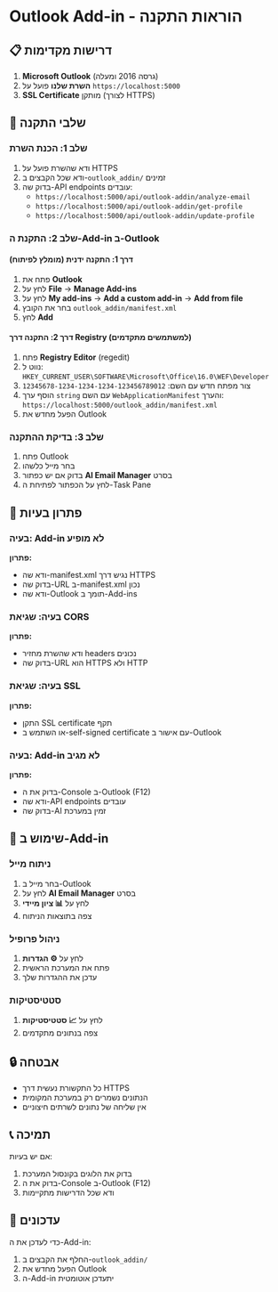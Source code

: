 # Outlook Add-in - הוראות התקנה

## 📋 דרישות מקדימות

1. **Microsoft Outlook** (גרסה 2016 ומעלה)
2. **השרת שלנו** פועל על `https://localhost:5000`
3. **SSL Certificate** מותקן (לצורך HTTPS)

## 🚀 שלבי התקנה

### שלב 1: הכנת השרת
1. ודא שהשרת פועל על HTTPS
2. ודא שכל הקבצים ב-`outlook_addin/` זמינים
3. בדוק שה-API endpoints עובדים:
   - `https://localhost:5000/api/outlook-addin/analyze-email`
   - `https://localhost:5000/api/outlook-addin/get-profile`
   - `https://localhost:5000/api/outlook-addin/update-profile`

### שלב 2: התקנת ה-Add-in ב-Outlook

#### דרך 1: התקנה ידנית (מומלץ לפיתוח)
1. פתח את **Outlook**
2. לחץ על **File** → **Manage Add-ins**
3. לחץ על **My add-ins** → **Add a custom add-in** → **Add from file**
4. בחר את הקובץ `outlook_addin/manifest.xml`
5. לחץ **Add**

#### דרך 2: התקנה דרך Registry (למשתמשים מתקדמים)
1. פתח **Registry Editor** (regedit)
2. נווט ל: `HKEY_CURRENT_USER\SOFTWARE\Microsoft\Office\16.0\WEF\Developer`
3. צור מפתח חדש עם השם: `12345678-1234-1234-1234-123456789012`
4. הוסף ערך `string` עם השם `WebApplicationManifest` והערך: `https://localhost:5000/outlook_addin/manifest.xml`
5. הפעל מחדש את Outlook

### שלב 3: בדיקת ההתקנה
1. פתח Outlook
2. בחר מייל כלשהו
3. בדוק אם יש כפתור **AI Email Manager** בסרט
4. לחץ על הכפתור לפתיחת ה-Task Pane

## 🔧 פתרון בעיות

### בעיה: Add-in לא מופיע
**פתרון:**
- ודא שה-manifest.xml נגיש דרך HTTPS
- בדוק שה-URL ב-manifest.xml נכון
- ודא שה-Outlook תומך ב-Add-ins

### בעיה: שגיאת CORS
**פתרון:**
- ודא שהשרת מחזיר headers נכונים
- בדוק שה-URL הוא HTTPS ולא HTTP

### בעיה: שגיאת SSL
**פתרון:**
- התקן SSL certificate תקף
- או השתמש ב-self-signed certificate עם אישור ב-Outlook

### בעיה: Add-in לא מגיב
**פתרון:**
- בדוק את ה-Console ב-Outlook (F12)
- ודא שה-API endpoints עובדים
- בדוק שה-AI זמין במערכת

## 📱 שימוש ב-Add-in

### ניתוח מייל
1. בחר מייל ב-Outlook
2. לחץ על **AI Email Manager** בסרט
3. לחץ על **📊 ציון מיידי**
4. צפה בתוצאות הניתוח

### ניהול פרופיל
1. לחץ על **⚙️ הגדרות**
2. פתח את המערכת הראשית
3. עדכן את ההגדרות שלך

### סטטיסטיקות
1. לחץ על **📈 סטטיסטיקות**
2. צפה בנתונים מתקדמים

## 🔒 אבטחה

- כל התקשורת נעשית דרך HTTPS
- הנתונים נשמרים רק במערכת המקומית
- אין שליחה של נתונים לשרתים חיצוניים

## 📞 תמיכה

אם יש בעיות:
1. בדוק את הלוגים בקונסול המערכת
2. בדוק את ה-Console ב-Outlook (F12)
3. ודא שכל הדרישות מתקיימות

## 🔄 עדכונים

כדי לעדכן את ה-Add-in:
1. החלף את הקבצים ב-`outlook_addin/`
2. הפעל מחדש את Outlook
3. ה-Add-in יתעדכן אוטומטית












